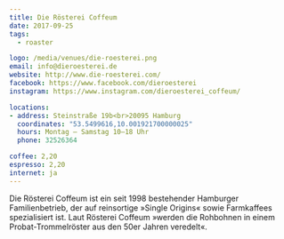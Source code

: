 ```yaml
---
title: Die Rösterei Coffeum
date: 2017-09-25
tags:
  - roaster

logo: /media/venues/die-roesterei.png
email: info@dieroesterei.de
website: http://www.die-roesterei.com/
facebook: https://www.facebook.com/dieroesterei
instagram: https://www.instagram.com/dieroesterei_coffeum/

locations:
- address: Steinstraße 19b<br>20095 Hamburg
  coordinates: "53.5499616,10.001921700000025"
  hours: Montag – Samstag 10–18 Uhr
  phone: 32526364

coffee: 2,20
espresso: 2,20
internet: ja
---
```


Die Rösterei Coffeum ist ein seit 1998 bestehender Hamburger Familienbetrieb, der auf reinsortige »Single Origins« sowie Farmkaffees spezialisiert ist. Laut Rösterei Coffeum »werden die Rohbohnen in einem Probat-Trommelröster aus den 50er Jahren veredelt«.